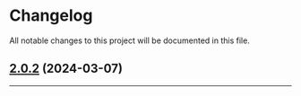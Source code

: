 <!--- BEGIN HEADER -->
# Changelog

All notable changes to this project will be documented in this file.
<!--- END HEADER -->

## [2.0.2](https://github.com/liquiddesign/translator/compare/v2.0.1...v2.0.2) (2024-03-07)


---

